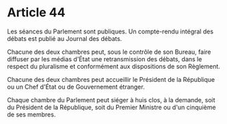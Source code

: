 # Article 44

Les séances du Parlement sont publiques. Un compte-rendu intégral des débats est
publié au Journal des débats.

Chacune des deux chambres peut, sous le contrôle de son Bureau, faire diffuser par
les médias d'État une retransmission des débats, dans le respect du pluralisme et
conformément aux dispositions de son Règlement.

Chacune des deux chambres peut accueillir le Président de la République ou un
Chef d'État ou de Gouvernement étranger.

Chaque chambre du Parlement peut siéger à huis clos, à la demande, soit du
Président de la République, soit du Premier Ministre ou d'un cinquième de ses
membres.